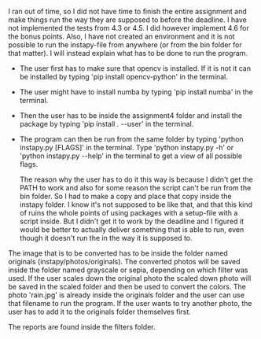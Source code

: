 I ran out of time, so I did not have time to finish the entire assignment and make things run the way they are supposed to before the deadline.
I have not implemented the tests from 4.3 or 4.5. I did however implement 4.6 for the bonus points.
Also, I have not created an environment and it is not possible to run the instapy-file from anywhere (or from the bin folder for that matter).
I will instead explain what has to be done to run the program.

- The user first has to make sure that opencv is installed.
  If it is not it can be installed by typing 'pip install opencv-python' in the terminal.
- The user might have to install numba by typing 'pip install numba' in the terminal.
- Then the user has to be inside the assignment4 folder and install the package by typing 'pip install . --user' in the terminal.
- The program can then be run from the same folder by typing 'python instapy.py [FLAGS]' in the terminal.
  Type 'python instapy.py -h' or 'python instapy.py --help' in the terminal to get a view of all possible flags.

  The reason why the user has to do it this way is because I didn't get the PATH to work and also for some reason the script can't be run from
  the bin folder. So I had to make a copy and place that copy inside the instapy folder. I know it's not supposed to be like that, and that this
  kind of ruins the whole points of using packages with a setup-file with a script inside. But I didn't get it to work by the deadline and I
  figured it would be better to actually deliver something that is able to run, even though it doesn't run the in the way it is supposed to.


The image that is to be converted has to be inside the folder named originals (instapy/photos/originals). The converted photos will be saved inside the folder named grayscale or sepia, depending on which filter was used. If the user scales down the original photo the scaled down photo will be saved in the scaled folder and then be used to convert the colors. The photo 'rain.jpg' is already inside the originals folder and the user can use that
filename to run the program. If the user wants to try another photo, the user has to add it to the originals folder themselves first.

The reports are found inside the filters folder.
